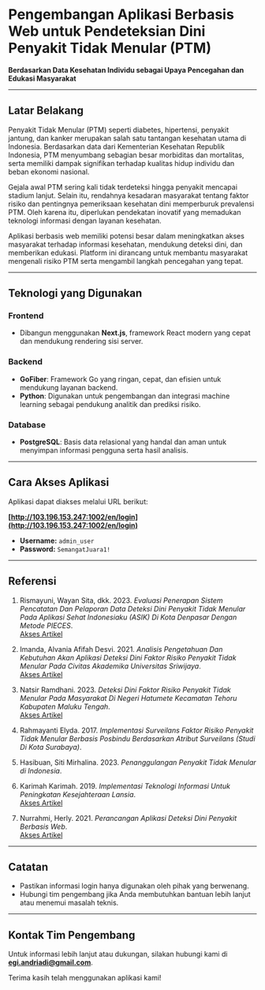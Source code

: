 # Pengembangan Aplikasi Berbasis Web untuk Pendeteksian Dini Penyakit Tidak Menular (PTM)  
**Berdasarkan Data Kesehatan Individu sebagai Upaya Pencegahan dan Edukasi Masyarakat**

---

## **Latar Belakang**
Penyakit Tidak Menular (PTM) seperti diabetes, hipertensi, penyakit jantung, dan kanker merupakan salah satu tantangan kesehatan utama di Indonesia. Berdasarkan data dari Kementerian Kesehatan Republik Indonesia, PTM menyumbang sebagian besar morbiditas dan mortalitas, serta memiliki dampak signifikan terhadap kualitas hidup individu dan beban ekonomi nasional. 

Gejala awal PTM sering kali tidak terdeteksi hingga penyakit mencapai stadium lanjut. Selain itu, rendahnya kesadaran masyarakat tentang faktor risiko dan pentingnya pemeriksaan kesehatan dini memperburuk prevalensi PTM. Oleh karena itu, diperlukan pendekatan inovatif yang memadukan teknologi informasi dengan layanan kesehatan.

Aplikasi berbasis web memiliki potensi besar dalam meningkatkan akses masyarakat terhadap informasi kesehatan, mendukung deteksi dini, dan memberikan edukasi. Platform ini dirancang untuk membantu masyarakat mengenali risiko PTM serta mengambil langkah pencegahan yang tepat.

---

## **Teknologi yang Digunakan**

### **Frontend**
- Dibangun menggunakan **Next.js**, framework React modern yang cepat dan mendukung rendering sisi server.

### **Backend**
- **GoFiber**: Framework Go yang ringan, cepat, dan efisien untuk mendukung layanan backend.
- **Python**: Digunakan untuk pengembangan dan integrasi machine learning sebagai pendukung analitik dan prediksi risiko.

### **Database**
- **PostgreSQL**: Basis data relasional yang handal dan aman untuk menyimpan informasi pengguna serta hasil analisis.

---

## **Cara Akses Aplikasi**
Aplikasi dapat diakses melalui URL berikut:

**[http://103.196.153.247:1002/en/login](http://103.196.153.247:1002/en/login)**

- **Username:** `admin_user`  
- **Password:** `SemangatJuara1!`

---

## **Referensi**
1. Rismayuni, Wayan Sita, dkk. 2023. *Evaluasi Penerapan Sistem Pencatatan Dan Pelaporan Data Deteksi Dini Penyakit Tidak Menular Pada Aplikasi Sehat Indonesiaku (ASIK) Di Kota Denpasar Dengan Metode PIECES*.  
   [Akses Artikel](https://inohim.esaunggul.ac.id/index.php/INO/article/view/514)

2. Imanda, Alvania Afifah Desvi. 2021. *Analisis Pengetahuan Dan Kebutuhan Akan Aplikasi Deteksi Dini Faktor Risiko Penyakit Tidak Menular Pada Civitas Akademika Universitas Sriwijaya*.  
   [Akses Artikel](https://repository.unsri.ac.id/66285/1/Rama_13201_10011281722039_0209088803_01_front_ref.pdf)

3. Natsir Ramdhani. 2023. *Deteksi Dini Faktor Risiko Penyakit Tidak Menular Pada Masyarakat Di Negeri Hatumete Kecamatan Tehoru Kabupaten Maluku Tengah*.  
   [Akses Artikel](https://ejurnalmalahayati.ac.id/index.php/kreativitas/article/view/12048)

4. Rahmayanti Elyda. 2017. *Implementasi Surveilans Faktor Risiko Penyakit Tidak Menular Berbasis Posbindu Berdasarkan Atribut Surveilans (Studi Di Kota Surabaya)*.

5. Hasibuan, Siti Mirhalina. 2023. *Penanggulangan Penyakit Tidak Menular di Indonesia*.

6. Karimah Karimah. 2019. *Implementasi Teknologi Informasi Untuk Peningkatan Kesejahteraan Lansia*.  
   [Akses Artikel](https://journal.uii.ac.id/snimed/issue/view/1287)

7. Nurrahmi, Herly. 2021. *Perancangan Aplikasi Deteksi Dini Penyakit Berbasis Web*.  
   [Akses Artikel](https://ejournal-ibik57.ac.id/index.php/junsibi/article/view/256)

---

## **Catatan**
- Pastikan informasi login hanya digunakan oleh pihak yang berwenang.
- Hubungi tim pengembang jika Anda membutuhkan bantuan lebih lanjut atau menemui masalah teknis.

---

## **Kontak Tim Pengembang**
Untuk informasi lebih lanjut atau dukungan, silakan hubungi kami di **egi.andriadi@gmail.com**.

Terima kasih telah menggunakan aplikasi kami!
